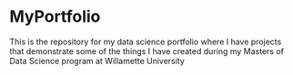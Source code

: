 # MyPortfolio

This is the repository for my data science portfolio where I have projects that demonstrate some of the things I have created during my Masters of Data Science program at Willamette University
